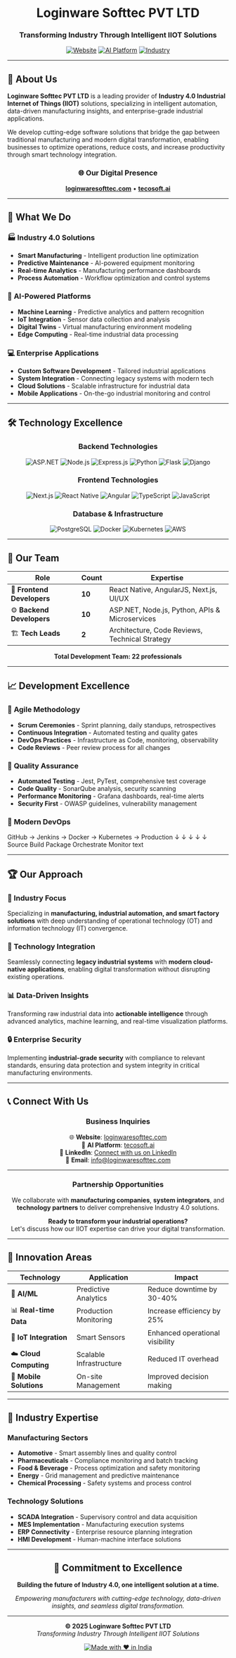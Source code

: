 <div align="center">

# Loginware Softtec PVT LTD
### Transforming Industry Through Intelligent IIOT Solutions

[![Website](https://img.shields.io/badge/🌐_Website-loginwaresofttec.com-0052CC?style=for-the-badge)](https://loginwaresofttec.com)
[![AI Platform](https://img.shields.io/badge/🤖_AI_Platform-tecosoft.ai-00C851?style=for-the-badge)](https://tecosoft.ai)
[![Industry](https://img.shields.io/badge/🏭_Industry-4.0_IIOT-FF6900?style=for-the-badge)](#)

---

</div>

## 🏢 About Us

**Loginware Softtec PVT LTD** is a leading provider of **Industry 4.0 Industrial Internet of Things (IIOT)** solutions, specializing in intelligent automation, data-driven manufacturing insights, and enterprise-grade industrial applications.

We develop cutting-edge software solutions that bridge the gap between traditional manufacturing and modern digital transformation, enabling businesses to optimize operations, reduce costs, and increase productivity through smart technology integration.

<div align="center">

### 🌐 Our Digital Presence
**[loginwaresofttec.com](https://loginwaresofttec.com)** • **[tecosoft.ai](https://tecosoft.ai)**

</div>

---

## 💼 What We Do

### 🏭 **Industry 4.0 Solutions**
- **Smart Manufacturing** - Intelligent production line optimization
- **Predictive Maintenance** - AI-powered equipment monitoring
- **Real-time Analytics** - Manufacturing performance dashboards
- **Process Automation** - Workflow optimization and control systems

### 🤖 **AI-Powered Platforms**
- **Machine Learning** - Predictive analytics and pattern recognition
- **IoT Integration** - Sensor data collection and analysis  
- **Digital Twins** - Virtual manufacturing environment modeling
- **Edge Computing** - Real-time industrial data processing

### 💻 **Enterprise Applications**
- **Custom Software Development** - Tailored industrial applications
- **System Integration** - Connecting legacy systems with modern tech
- **Cloud Solutions** - Scalable infrastructure for industrial data
- **Mobile Applications** - On-the-go industrial monitoring and control

---

## 🛠️ Technology Excellence

<div align="center">

### **Backend Technologies**
![ASP.NET](https://img.shields.io/badge/ASP.NET_9.0-512BD4?style=flat-square&logo=.net&logoColor=white)
![Node.js](https://img.shields.io/badge/Node.js-339933?style=flat-square&logo=nodedotjs&logoColor=white)
![Express.js](https://img.shields.io/badge/Express.js-000000?style=flat-square&logo=express&logoColor=white)
![Python](https://img.shields.io/badge/Python-3776AB?style=flat-square&logo=python&logoColor=white)
![Flask](https://img.shields.io/badge/Flask-000000?style=flat-square&logo=flask&logoColor=white)
![Django](https://img.shields.io/badge/Django-092E20?style=flat-square&logo=django&logoColor=white)

### **Frontend Technologies**
![Next.js](https://img.shields.io/badge/Next.js-000000?style=flat-square&logo=nextdotjs&logoColor=white)
![React Native](https://img.shields.io/badge/React_Native-61DAFB?style=flat-square&logo=react&logoColor=black)
![Angular](https://img.shields.io/badge/AngularJS-E23237?style=flat-square&logo=angularjs&logoColor=white)
![TypeScript](https://img.shields.io/badge/TypeScript-3178C6?style=flat-square&logo=typescript&logoColor=white)
![JavaScript](https://img.shields.io/badge/JavaScript-F7DF1E?style=flat-square&logo=javascript&logoColor=black)

### **Database & Infrastructure**
![PostgreSQL](https://img.shields.io/badge/PostgreSQL-336791?style=flat-square&logo=postgresql&logoColor=white)
![Docker](https://img.shields.io/badge/Docker-2496ED?style=flat-square&logo=docker&logoColor=white)
![Kubernetes](https://img.shields.io/badge/Kubernetes-326CE5?style=flat-square&logo=kubernetes&logoColor=white)
![AWS](https://img.shields.io/badge/AWS-232F3E?style=flat-square&logo=amazonwebservices&logoColor=white)

</div>

---

## 👥 Our Team

<div align="center">

| **Role** | **Count** | **Expertise** |
|----------|-----------|---------------|
| 🎨 **Frontend Developers** | **10** | React Native, AngularJS, Next.js, UI/UX |
| ⚙️ **Backend Developers** | **10** | ASP.NET, Node.js, Python, APIs & Microservices |
| 🏗️ **Tech Leads** | **2** | Architecture, Code Reviews, Technical Strategy |

**Total Development Team: 22 professionals**

</div>

---

## 📈 Development Excellence

### 🔄 **Agile Methodology**
- **Scrum Ceremonies** - Sprint planning, daily standups, retrospectives
- **Continuous Integration** - Automated testing and quality gates
- **DevOps Practices** - Infrastructure as Code, monitoring, observability
- **Code Reviews** - Peer review process for all changes

### 🧪 **Quality Assurance**
- **Automated Testing** - Jest, PyTest, comprehensive test coverage
- **Code Quality** - SonarQube analysis, security scanning
- **Performance Monitoring** - Grafana dashboards, real-time alerts
- **Security First** - OWASP guidelines, vulnerability management

### 🚀 **Modern DevOps**

GitHub → Jenkins → Docker → Kubernetes → Production
↓ ↓ ↓ ↓ ↓
Source Build Package Orchestrate Monitor
text

---

## 🏆 Our Approach

### **🎯 Industry Focus**
Specializing in **manufacturing, industrial automation, and smart factory solutions** with deep understanding of operational technology (OT) and information technology (IT) convergence.

### **🔧 Technology Integration**
Seamlessly connecting **legacy industrial systems** with **modern cloud-native applications**, enabling digital transformation without disrupting existing operations.

### **📊 Data-Driven Insights**
Transforming raw industrial data into **actionable intelligence** through advanced analytics, machine learning, and real-time visualization platforms.

### **🔒 Enterprise Security**
Implementing **industrial-grade security** with compliance to relevant standards, ensuring data protection and system integrity in critical manufacturing environments.

---

## 📞 Connect With Us

<div align="center">

### **Business Inquiries**

🌐 **Website**: [loginwaresofttec.com](https://loginwaresofttec.com)  
🤖 **AI Platform**: [tecosoft.ai](https://tecosoft.ai)  
💼 **LinkedIn**: [Connect with us on LinkedIn](#)  
📧 **Email**: [info@loginwaresofttec.com](mailto:info@loginwaresofttec.com)  

---

### **Partnership Opportunities**

We collaborate with **manufacturing companies**, **system integrators**, and **technology partners** to deliver comprehensive Industry 4.0 solutions.

**Ready to transform your industrial operations?**  
Let's discuss how our IIOT expertise can drive your digital transformation.

</div>

---

## 🚀 Innovation Areas

<div align="center">

| **Technology** | **Application** | **Impact** |
|----------------|-----------------|------------|
| 🤖 **AI/ML** | Predictive Analytics | Reduce downtime by 30-40% |
| 📊 **Real-time Data** | Production Monitoring | Increase efficiency by 25% |
| 🔗 **IoT Integration** | Smart Sensors | Enhanced operational visibility |
| ☁️ **Cloud Computing** | Scalable Infrastructure | Reduced IT overhead |
| 📱 **Mobile Solutions** | On-site Management | Improved decision making |

</div>

---

## 🎯 Industry Expertise

### **Manufacturing Sectors**
- **Automotive** - Smart assembly lines and quality control
- **Pharmaceuticals** - Compliance monitoring and batch tracking  
- **Food & Beverage** - Process optimization and safety monitoring
- **Energy** - Grid management and predictive maintenance
- **Chemical Processing** - Safety systems and process control

### **Technology Solutions**
- **SCADA Integration** - Supervisory control and data acquisition
- **MES Implementation** - Manufacturing execution systems
- **ERP Connectivity** - Enterprise resource planning integration
- **HMI Development** - Human-machine interface solutions

---

<div align="center">

## 🌟 Commitment to Excellence

**Building the future of Industry 4.0, one intelligent solution at a time.**

*Empowering manufacturers with cutting-edge technology, data-driven insights, and seamless digital transformation.*

---

**© 2025 Loginware Softtec PVT LTD**  
*Transforming Industry Through Intelligent IIOT Solutions*

[![Made with ❤️ in India](https://img.shields.io/badge/Made_with_❤️_in-India-FF6600?style=for-the-badge)](https://loginwaresofttec.com)

</div>
